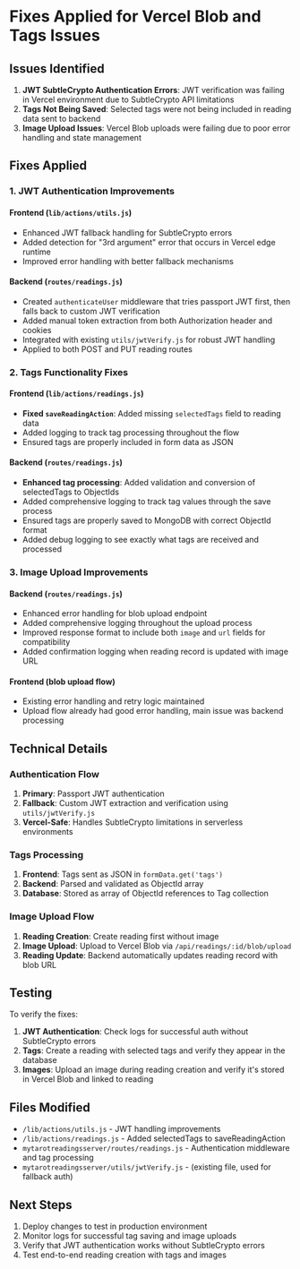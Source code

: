 # Fixes Applied for Vercel Blob and Tags Issues

## Issues Identified

1. **JWT SubtleCrypto Authentication Errors**: JWT verification was failing in Vercel environment due to SubtleCrypto API limitations
2. **Tags Not Being Saved**: Selected tags were not being included in reading data sent to backend
3. **Image Upload Issues**: Vercel Blob uploads were failing due to poor error handling and state management

## Fixes Applied

### 1. JWT Authentication Improvements

#### Frontend (`lib/actions/utils.js`)
- Enhanced JWT fallback handling for SubtleCrypto errors
- Added detection for "3rd argument" error that occurs in Vercel edge runtime
- Improved error handling with better fallback mechanisms

#### Backend (`routes/readings.js`)
- Created `authenticateUser` middleware that tries passport JWT first, then falls back to custom JWT verification
- Added manual token extraction from both Authorization header and cookies
- Integrated with existing `utils/jwtVerify.js` for robust JWT handling
- Applied to both POST and PUT reading routes

### 2. Tags Functionality Fixes

#### Frontend (`lib/actions/readings.js`)
- **Fixed `saveReadingAction`**: Added missing `selectedTags` field to reading data
- Added logging to track tag processing throughout the flow
- Ensured tags are properly included in form data as JSON

#### Backend (`routes/readings.js`)
- **Enhanced tag processing**: Added validation and conversion of selectedTags to ObjectIds
- Added comprehensive logging to track tag values through the save process
- Ensured tags are properly saved to MongoDB with correct ObjectId format
- Added debug logging to see exactly what tags are received and processed

### 3. Image Upload Improvements

#### Backend (`routes/readings.js`)
- Enhanced error handling for blob upload endpoint
- Added comprehensive logging throughout the upload process
- Improved response format to include both `image` and `url` fields for compatibility
- Added confirmation logging when reading record is updated with image URL

#### Frontend (blob upload flow)
- Existing error handling and retry logic maintained
- Upload flow already had good error handling, main issue was backend processing

## Technical Details

### Authentication Flow
1. **Primary**: Passport JWT authentication
2. **Fallback**: Custom JWT extraction and verification using `utils/jwtVerify.js`
3. **Vercel-Safe**: Handles SubtleCrypto limitations in serverless environments

### Tags Processing
1. **Frontend**: Tags sent as JSON in `formData.get('tags')`
2. **Backend**: Parsed and validated as ObjectId array
3. **Database**: Stored as array of ObjectId references to Tag collection

### Image Upload Flow
1. **Reading Creation**: Create reading first without image
2. **Image Upload**: Upload to Vercel Blob via `/api/readings/:id/blob/upload`
3. **Reading Update**: Backend automatically updates reading record with blob URL

## Testing

To verify the fixes:

1. **JWT Authentication**: Check logs for successful auth without SubtleCrypto errors
2. **Tags**: Create a reading with selected tags and verify they appear in the database
3. **Images**: Upload an image during reading creation and verify it's stored in Vercel Blob and linked to reading

## Files Modified

- `/lib/actions/utils.js` - JWT handling improvements
- `/lib/actions/readings.js` - Added selectedTags to saveReadingAction
- `mytarotreadingsserver/routes/readings.js` - Authentication middleware and tag processing
- `mytarotreadingsserver/utils/jwtVerify.js` - (existing file, used for fallback auth)

## Next Steps

1. Deploy changes to test in production environment
2. Monitor logs for successful tag saving and image uploads
3. Verify that JWT authentication works without SubtleCrypto errors
4. Test end-to-end reading creation with tags and images